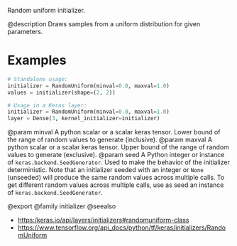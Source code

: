 Random uniform initializer.

@description
Draws samples from a uniform distribution for given parameters.

# Examples
```python
# Standalone usage:
initializer = RandomUniform(minval=0.0, maxval=1.0)
values = initializer(shape=(2, 2))
```

```python
# Usage in a Keras layer:
initializer = RandomUniform(minval=0.0, maxval=1.0)
layer = Dense(3, kernel_initializer=initializer)
```

@param minval A python scalar or a scalar keras tensor. Lower bound of the
    range of random values to generate (inclusive).
@param maxval A python scalar or a scalar keras tensor. Upper bound of the
    range of random values to generate (exclusive).
@param seed A Python integer or instance of
    `keras.backend.SeedGenerator`.
    Used to make the behavior of the initializer
    deterministic. Note that an initializer seeded with an integer
    or `None` (unseeded) will produce the same random values
    across multiple calls. To get different random values
    across multiple calls, use as seed an instance
    of `keras.backend.SeedGenerator`.

@export
@family initializer
@seealso
+ <https:/keras.io/api/layers/initializers#randomuniform-class>
+ <https://www.tensorflow.org/api_docs/python/tf/keras/initializers/RandomUniform>
